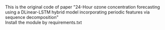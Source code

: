 This is the original code of paper "24-Hour ozone concentration forecasting using a DLinear-LSTM hybrid model incorporating periodic features via sequence decomposition"  
Install the module by requirements.txt
